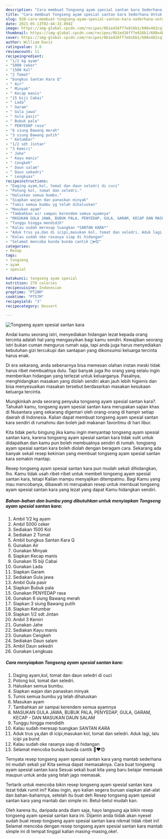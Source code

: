 ```yaml
---
description: "Cara membuat Tongseng ayam spesial santan kara Sederhana Untuk Jualan"
title: "Cara membuat Tongseng ayam spesial santan kara Sederhana Untuk Jualan"
slug: 920-cara-membuat-tongseng-ayam-spesial-santan-kara-sederhana-untuk-jualan
date: 2021-05-13T02:44:33.894Z
image: https://img-global.cpcdn.com/recipes/0b1ed16ff7e816b1/680x482cq70/tongseng-ayam-spesial-santan-kara-foto-resep-utama.jpg
thumbnail: https://img-global.cpcdn.com/recipes/0b1ed16ff7e816b1/680x482cq70/tongseng-ayam-spesial-santan-kara-foto-resep-utama.jpg
cover: https://img-global.cpcdn.com/recipes/0b1ed16ff7e816b1/680x482cq70/tongseng-ayam-spesial-santan-kara-foto-resep-utama.jpg
author: William Davis
ratingvalue: 3.8
reviewcount: 11
recipeingredient:
- "1/2 kg ayam"
- "5000 ceker"
- "1500 Kol"
- "2 Tomat"
- "bungkus Santan Kara Q"
- " Air"
- " Minyak"
- " Kecap manis"
- "15 biji Cabai"
- " Lada"
- " Garam"
- " Gula jawa"
- " Gula pasir"
- " Bubuk pala"
- " PENYEDAP rasa"
- "6 siung Bawang merah"
- "3 siung Bawang putih"
- " Ketumbar"
- "1/2 sdt Jintan"
- "3 Kemiri"
- " Jahe"
- " Kayu manis"
- " Cengkeh"
- " Daun salam"
- " Daun sekedri"
- " Lengkuas"
recipeinstructions:
- "Daging ayam,kol, tomat dan daun seledri di cuci"
- "Potong kol, tomat dan seledri."
- "Haluskan semua bumbu."
- "Siapkan wajan dan panaskan minyak"
- "Tumis semua bumbu yg telah dihaluskan"
- "Masukan ayam"
- "Tambahkan air sampai kerendem semua ayamnya"
- "MASUKAN GULA JAWA, BUBUK PALA, PENYEDAP, GULA, GARAM, KECAP DAN MASUKAN DAUN SALAM"
- "Tunggu hingga mendidih"
- "Kalau sudah meresap tuangkan *SANTAN KARA*"
- "Aduk trus ya,dan di icipi,masukan kol, tomat dan seledri. Aduk lagi, lalu icipi ya bund"
- "Kalau sudah oke rasanya siap di hidangan"
- "Selamat mencoba bunda bunda cantik 💋❤️😍"
categories:
- Resep
tags:
- tongseng
- ayam
- spesial

katakunci: tongseng ayam spesial 
nutrition: 279 calories
recipecuisine: Indonesian
preptime: "PT20M"
cooktime: "PT57M"
recipeyield: "3"
recipecategory: Dessert

---
```



![Tongseng ayam spesial santan kara](https://img-global.cpcdn.com/recipes/0b1ed16ff7e816b1/680x482cq70/tongseng-ayam-spesial-santan-kara-foto-resep-utama.jpg)

Andai kamu seorang istri, menyediakan hidangan lezat kepada orang tercinta adalah hal yang mengasyikan bagi kamu sendiri. Kewajiban seorang istri bukan cuman mengurus rumah saja, tapi anda juga harus menyediakan kebutuhan gizi tercukupi dan santapan yang dikonsumsi keluarga tercinta harus enak.

Di era  sekarang, anda sebenarnya bisa memesan olahan instan meski tidak harus ribet membuatnya dulu. Tapi banyak juga lho orang yang selalu ingin memberikan hidangan yang terlezat untuk keluarganya. Pasalnya, menghidangkan masakan yang diolah sendiri akan jauh lebih higienis dan bisa menyesuaikan masakan tersebut berdasarkan masakan kesukaan keluarga tercinta. 



Mungkinkah anda seorang penyuka tongseng ayam spesial santan kara?. Tahukah kamu, tongseng ayam spesial santan kara merupakan sajian khas di Nusantara yang sekarang digemari oleh orang-orang di hampir setiap daerah di Indonesia. Kalian dapat membuat tongseng ayam spesial santan kara sendiri di rumahmu dan boleh jadi makanan favoritmu di hari libur.

Kita tidak perlu bingung jika kamu ingin menyantap tongseng ayam spesial santan kara, karena tongseng ayam spesial santan kara tidak sulit untuk didapatkan dan kamu pun boleh membuatnya sendiri di rumah. tongseng ayam spesial santan kara boleh diolah dengan beragam cara. Sekarang ada banyak sekali resep kekinian yang membuat tongseng ayam spesial santan kara semakin mantap.

Resep tongseng ayam spesial santan kara pun mudah sekali dihidangkan, lho. Kamu tidak usah ribet-ribet untuk membeli tongseng ayam spesial santan kara, tetapi Kalian mampu menyajikan ditempatmu. Bagi Kamu yang mau mencobanya, dibawah ini merupakan resep untuk membuat tongseng ayam spesial santan kara yang lezat yang dapat Kamu hidangkan sendiri.

<!--inarticleads1-->

##### Bahan-bahan dan bumbu yang dibutuhkan untuk menyiapkan Tongseng ayam spesial santan kara:

1. Ambil 1/2 kg ayam
1. Ambil 5000 ceker
1. Sediakan 1500 Kol
1. Sediakan 2 Tomat
1. Ambil bungkus Santan Kara Q
1. Gunakan  Air
1. Gunakan  Minyak
1. Siapkan  Kecap manis
1. Gunakan 15 biji Cabai
1. Gunakan  Lada
1. Siapkan  Garam
1. Sediakan  Gula jawa
1. Ambil  Gula pasir
1. Siapkan  Bubuk pala
1. Gunakan  PENYEDAP rasa
1. Gunakan 6 siung Bawang merah
1. Siapkan 3 siung Bawang putih
1. Siapkan  Ketumbar
1. Siapkan 1/2 sdt Jintan
1. Ambil 3 Kemiri
1. Gunakan  Jahe
1. Sediakan  Kayu manis
1. Gunakan  Cengkeh
1. Sediakan  Daun salam
1. Ambil  Daun sekedri
1. Gunakan  Lengkuas




<!--inarticleads2-->

##### Cara menyiapkan Tongseng ayam spesial santan kara:

1. Daging ayam,kol, tomat dan daun seledri di cuci
1. Potong kol, tomat dan seledri.
1. Haluskan semua bumbu.
1. Siapkan wajan dan panaskan minyak
1. Tumis semua bumbu yg telah dihaluskan
1. Masukan ayam
1. Tambahkan air sampai kerendem semua ayamnya
1. MASUKAN GULA JAWA, BUBUK PALA, PENYEDAP, GULA, GARAM, KECAP - DAN MASUKAN DAUN SALAM
1. Tunggu hingga mendidih
1. Kalau sudah meresap tuangkan *SANTAN KARA*
1. Aduk trus ya,dan di icipi,masukan kol, tomat dan seledri. Aduk lagi, lalu icipi ya bund
1. Kalau sudah oke rasanya siap di hidangan
1. Selamat mencoba bunda bunda cantik 💋❤️😍




Ternyata resep tongseng ayam spesial santan kara yang mantab sederhana ini mudah sekali ya! Kita semua dapat memasaknya. Cara buat tongseng ayam spesial santan kara Sesuai sekali buat kita yang baru belajar memasak maupun untuk anda yang telah jago memasak.

Tertarik untuk mencoba bikin resep tongseng ayam spesial santan kara lezat tidak rumit ini? Kalau ingin, ayo kalian segera buruan siapkan alat-alat dan bahan-bahannya, setelah itu buat deh Resep tongseng ayam spesial santan kara yang mantab dan simple ini. Betul-betul mudah kan. 

Oleh karena itu, daripada anda diam saja, hayo langsung aja bikin resep tongseng ayam spesial santan kara ini. Dijamin anda tiidak akan nyesel sudah buat resep tongseng ayam spesial santan kara nikmat tidak ribet ini! Selamat mencoba dengan resep tongseng ayam spesial santan kara mantab simple ini di tempat tinggal kalian masing-masing,oke!.

